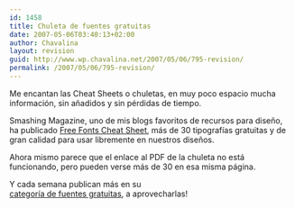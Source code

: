 ```yaml
---
id: 1458
title: Chuleta de fuentes gratuitas
date: 2007-05-06T03:40:13+02:00
author: Chavalina
layout: revision
guid: http://www.wp.chavalina.net/2007/05/06/795-revision/
permalink: /2007/05/06/795-revision/
---
```

Me encantan las Cheat Sheets o chuletas, en muy poco espacio mucha información, sin a&ntilde;adidos y sin pérdidas de tiempo.

Smashing Magazine, uno de mis blogs favoritos de recursos para dise&ntilde;o, ha publicado <a href="http://www.smashingmagazine.com/cheatsheet/freefont.html" target="_blank">Free Fonts Cheat Sheet</a>, más de 30 tipografías gratuitas y de gran calidad para usar libremente en nuestros dise&ntilde;os.

Ahora mismo parece que el enlace al PDF de la chuleta no está funcionando, pero pueden verse más de 30 en esa misma página.

Y cada semana publican más en su  
<a href="http://www.smashingmagazine.com/category/fonts/" target="_blank">categoría de fuentes gratuitas</a>, a aprovecharlas!